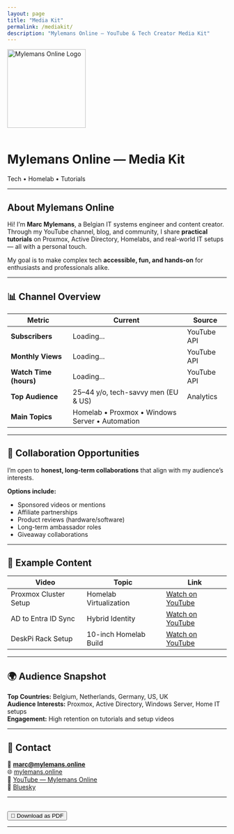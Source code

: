 ```yaml
---
layout: page
title: "Media Kit"
permalink: /mediakit/
description: "Mylemans Online — YouTube & Tech Creator Media Kit"
---
```


<div class="text-center">
  <img src="https://mylemans.online/assets/img/favicons/mstile-150x150.png" alt="Mylemans Online Logo" width="180" style="margin-bottom: 1rem;">
  <h1>Mylemans Online — Media Kit</h1>
  <p>Tech • Homelab • Tutorials</p>
</div>

---

## About Mylemans Online

Hi! I’m **Marc Mylemans**, a Belgian IT systems engineer and content creator.  
Through my YouTube channel, blog, and community, I share **practical tutorials** on Proxmox, Active Directory, Homelabs, and real-world IT setups — all with a personal touch.

My goal is to make complex tech **accessible, fun, and hands-on** for enthusiasts and professionals alike.

---

## 📊 Channel Overview

| Metric | Current | Source |
|---------|----------|--------|
| **Subscribers** | <span id="yt-subs">Loading...</span> | YouTube API |
| **Monthly Views** | <span id="yt-views">Loading...</span> | YouTube API |
| **Watch Time (hours)** | <span id="yt-watch">Loading...</span> | YouTube API |
| **Top Audience** | 25–44 y/o, tech-savvy men (EU & US) | Analytics |
| **Main Topics** | Homelab • Proxmox • Windows Server • Automation |

---

## 🧰 Collaboration Opportunities

I’m open to **honest, long-term collaborations** that align with my audience’s interests.

**Options include:**
- Sponsored videos or mentions  
- Affiliate partnerships  
- Product reviews (hardware/software)  
- Long-term ambassador roles  
- Giveaway collaborations  

---

## 🎥 Example Content

| Video | Topic | Link |
|-------|--------|------|
| Proxmox Cluster Setup | Homelab Virtualization | [Watch on YouTube](https://youtube.com/@mylemansonline) |
| AD to Entra ID Sync | Hybrid Identity | [Watch on YouTube](https://youtube.com/@mylemansonline) |
| DeskPi Rack Setup | 10-inch Homelab Build | [Watch on YouTube](https://youtube.com/@mylemansonline) |

---

## 🌍 Audience Snapshot

**Top Countries:** Belgium, Netherlands, Germany, US, UK  
**Audience Interests:** Proxmox, Active Directory, Windows Server, Home IT setups  
**Engagement:** High retention on tutorials and setup videos  

---

## 🧩 Contact

📧 **marc@mylemans.online**  
🌐 [mylemans.online](https://mylemans.online)  
🎥 [YouTube — Mylemans Online](https://youtube.com/@mylemansonline)  
🦋 [Bluesky](https://bsky.app/profile/mylemansonline.bsky.social)

---

<div class="text-center" style="margin-top:2rem;">
  <button onclick="window.print()" class="btn btn-primary">📄 Download as PDF</button>
</div>

---

<script>
async function loadYouTubeStats() {
  const channelId = "UC1y0Dtbzss2I3mm45xPMm1Q"; // replace with your channel ID
  const apiKey = "AIzaSyAnBMaJPMo2xftoApMPWlt0D3PFWG2JLus";
  const response = await fetch(`https://www.googleapis.com/youtube/v3/channels?part=statistics&id=${channelId}&key=${apiKey}`);
  const data = await response.json();
  const stats = data.items[0].statistics;
  document.getElementById("yt-subs").innerText = Number(stats.subscriberCount).toLocaleString();
  document.getElementById("yt-views").innerText = Number(stats.viewCount).toLocaleString();
  document.getElementById("yt-watch").innerText = "—"; // optional: custom estimate
}
loadYouTubeStats();
</script>
